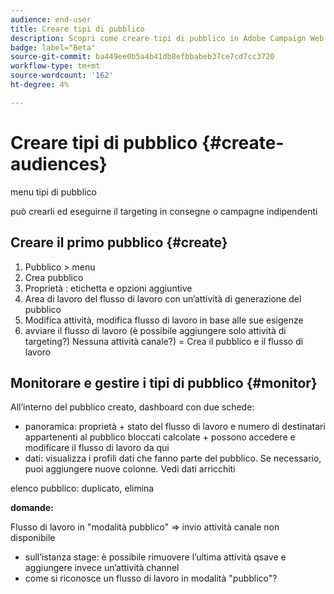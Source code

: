 ```yaml
---
audience: end-user
title: Creare tipi di pubblico
description: Scopri come creare tipi di pubblico in Adobe Campaign Web
badge: label="Beta"
source-git-commit: ba449ee0b5a4b41db8efbbabeb37ce7cd7cc3720
workflow-type: tm+mt
source-wordcount: '162'
ht-degree: 4%

---
```



# Creare tipi di pubblico {#create-audiences}

menu tipi di pubblico

può crearli ed eseguirne il targeting in consegne o campagne indipendenti

## Creare il primo pubblico {#create}

1. Pubblico > menu
1. Crea pubblico
1. Proprietà : etichetta e opzioni aggiuntive
1. Area di lavoro del flusso di lavoro con un’attività di generazione del pubblico
1. Modifica attività, modifica flusso di lavoro in base alle sue esigenze
1. avviare il flusso di lavoro (è possibile aggiungere solo attività di targeting?) Nessuna attività canale?) = Crea il pubblico e il flusso di lavoro

## Monitorare e gestire i tipi di pubblico {#monitor}

All’interno del pubblico creato, dashboard con due schede:
* panoramica: proprietà + stato del flusso di lavoro e numero di destinatari appartenenti al pubblico bloccati calcolate + possono accedere e modificare il flusso di lavoro da qui
* dati: visualizza i profili dati che fanno parte del pubblico. Se necessario, puoi aggiungere nuove colonne. Vedi dati arricchiti

elenco pubblico: duplicato, elimina

**domande:**

Flusso di lavoro in &quot;modalità pubblico&quot; => invio attività canale non disponibile

* sull’istanza stage: è possibile rimuovere l’ultima attività qsave e aggiungere invece un’attività channel
* come si riconosce un flusso di lavoro in modalità &quot;pubblico&quot;?
